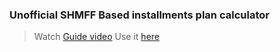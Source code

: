 ### Unofficial SHMFF Based installments plan calculator
> Watch [Guide video](https://www.youtube.com/watch?v=-QSPyRd38L8)
> Use it [here](https://dev-tarek.github.io/loan-calculator)
